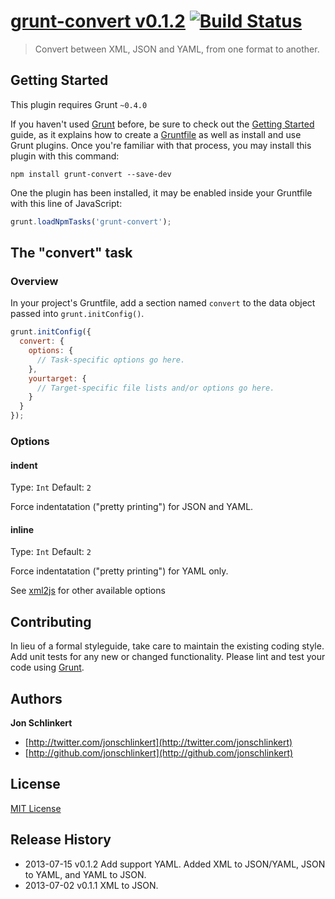 # [grunt-convert v0.1.2](http://github.com/assemble/grunt-convert) [![Build Status](https://travis-ci.org/assemble/grunt-convert.png)](https://travis-ci.org/assemble/grunt-convert)

> Convert between XML, JSON and YAML, from one format to another.

## Getting Started
This plugin requires Grunt `~0.4.0`

If you haven't used [Grunt](http://gruntjs.com/) before, be sure to check out the [Getting Started](http://gruntjs.com/getting-started) guide, as it explains how to create a [Gruntfile](http://gruntjs.com/sample-gruntfile) as well as install and use Grunt plugins. Once you're familiar with that process, you may install this plugin with this command:

```shell
npm install grunt-convert --save-dev
```

One the plugin has been installed, it may be enabled inside your Gruntfile with this line of JavaScript:

```js
grunt.loadNpmTasks('grunt-convert');
```

## The "convert" task

### Overview
In your project's Gruntfile, add a section named `convert` to the data object passed into `grunt.initConfig()`.

```js
grunt.initConfig({
  convert: {
    options: {
      // Task-specific options go here.
    },
    yourtarget: {
      // Target-specific file lists and/or options go here.
    }
  }
});
```


### Options

#### indent
Type: `Int`
Default: `2`

Force indentatation ("pretty printing") for JSON and YAML.

#### inline
Type: `Int`
Default: `2`

Force indentatation ("pretty printing")  for YAML only.

See [xml2js](https://github.com/Leonidas-from-XIV/node-xml2js#options) for other available options


## Contributing
In lieu of a formal styleguide, take care to maintain the existing coding style. Add unit tests for any new or changed functionality. Please lint and test your code using [Grunt](http://gruntjs.com/).

## Authors

**Jon Schlinkert**

+ [http://twitter.com/jonschlinkert](http://twitter.com/jonschlinkert)
+ [http://github.com/jonschlinkert](http://github.com/jonschlinkert)


## License
[MIT License](LICENSE-MIT)

## Release History
* 2013-07-15    v0.1.2    Add support YAML. Added XML to JSON/YAML, JSON to YAML, and YAML to JSON.
* 2013-07-02    v0.1.1    XML to JSON.
